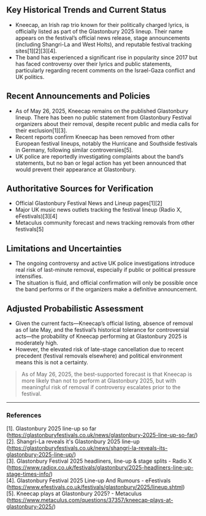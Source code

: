 ## Key Historical Trends and Current Status

- Kneecap, an Irish rap trio known for their politically charged lyrics, is officially listed as part of the Glastonbury 2025 lineup. Their name appears on the festival’s official news release, stage announcements (including Shangri-La and West Holts), and reputable festival tracking sites[1][2][3][4].
- The band has experienced a significant rise in popularity since 2017 but has faced controversy over their lyrics and public statements, particularly regarding recent comments on the Israel-Gaza conflict and UK politics.

## Recent Announcements and Policies

- As of May 26, 2025, Kneecap remains on the published Glastonbury lineup. There has been no public statement from Glastonbury Festival organizers about their removal, despite recent public and media calls for their exclusion[1][3].
- Recent reports confirm Kneecap has been removed from other European festival lineups, notably the Hurricane and Southside festivals in Germany, following similar controversies[5].
- UK police are reportedly investigating complaints about the band’s statements, but no ban or legal action has yet been announced that would prevent their appearance at Glastonbury.

## Authoritative Sources for Verification

- Official Glastonbury Festival News and Lineup pages[1][2]
- Major UK music news outlets tracking the festival lineup (Radio X, eFestivals)[3][4]
- Metaculus community forecast and news tracking removals from other festivals[5]

## Limitations and Uncertainties

- The ongoing controversy and active UK police investigations introduce real risk of last-minute removal, especially if public or political pressure intensifies.
- The situation is fluid, and official confirmation will only be possible once the band performs or if the organizers make a definitive announcement.

## Adjusted Probabilistic Assessment

- Given the current facts—Kneecap’s official listing, absence of removal as of late May, and the festival’s historical tolerance for controversial acts—the probability of Kneecap performing at Glastonbury 2025 is moderately high.
- However, the elevated risk of late-stage cancellation due to recent precedent (festival removals elsewhere) and political environment means this is not a certainty.

> As of May 26, 2025, the best-supported forecast is that Kneecap is more likely than not to perform at Glastonbury 2025, but with meaningful risk of removal if controversy escalates prior to the festival.

---

### References

[1]. Glastonbury 2025 line-up so far (https://glastonburyfestivals.co.uk/news/glastonbury-2025-line-up-so-far/)  
[2]. Shangri-La reveals it's Glastonbury 2025 line-up (https://glastonburyfestivals.co.uk/news/shangri-la-reveals-its-glastonbury-2025-line-up/)  
[3]. Glastonbury Festival 2025 headliners, line-up & stage splits - Radio X (https://www.radiox.co.uk/festivals/glastonbury/2025-headliners-line-up-stage-times-info/)  
[4]. Glastonbury Festival 2025 Line-up And Rumours - eFestivals (https://www.efestivals.co.uk/festivals/glastonbury/2025/lineup.shtml)  
[5]. Kneecap plays at Glastonbury 2025? - Metaculus (https://www.metaculus.com/questions/37357/kneecap-plays-at-glastonbury-2025/)